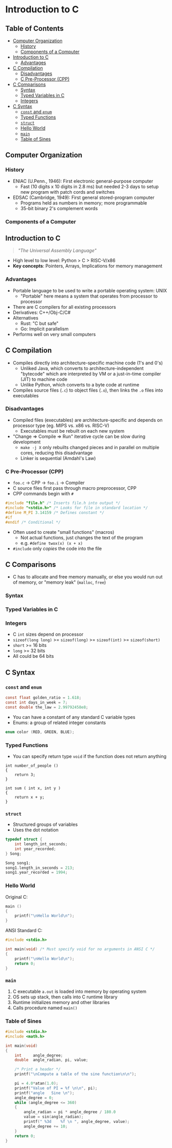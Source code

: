 # Introduction to C
## Table of Contents
  - [Computer Organization](#computer-organization)
    - [History](#history)
    - [Components of a Computer](#components-of-a-computer)
  - [Introduction to C](#introduction-to-c-1)
    - [Advantages](#advantages)
  - [C Compilation](#c-compilation)
    - [Disadvantages](#disadvantages)
    - [C Pre-Processor (CPP)](#c-pre-processor-cpp)
  - [C Comparisons](#c-comparisons)
    - [Syntax](#syntax)
    - [Typed Variables in C](#typed-variables-in-c)
    - [Integers](#integers)
  - [C Syntax](#c-syntax)
    - [`const` and `enum`](#const-and-enum)
    - [Typed Functions](#typed-functions)
    - [`struct`](#struct)
    - [Hello World](#hello-world)
    - [`main`](#main)
    - [Table of Sines](#table-of-sines)
## Computer Organization
### History
- ENIAC (U.Penn., 1946): First electronic general-purpose computer
    - Fast (10 digits x 10 digits in 2.8 ms) but needed 2-3 days to setup new program with patch cords and switches
- EDSAC (Cambridge, 1949): First general stored-program computer
    - Programs held as numbers in memory; more programmable
    - 35-bit binary 2's complement words

### Components of a Computer

## Introduction to C
> *"The Universal Assembly Language"*
- High level to low level: Python > C > RISC-V/x86
- **Key concepts**: Pointers, Arrays, Implications for memory management

### Advantages
- Portable language to be used to write a portable operating system: UNIX
    - "Portable" here means a system that operates from processor to processor
- There are C compilers for all existing processors
- Derivatives: C++/Obj-C/C#
- Alternatives
    - Rust: "C but safe"
    - Go: Implicit parallelism
- Performs well on very small computers

## C Compilation
- Compiles directly into architecture-specific machine code (1's and 0's)
    - Unliked Java, which converts to architecture-independent "bytecode" which are interpreted by VM or a just-in-time compiler (JIT) to machine code
    - Unlike Python, which converts to a byte code at runtime
- Compiles source files (`.c`) to object files (`.o`), then links the `.o` files into executables

### Disadvantages
- Compiled files (executables) are architecture-specific and depends on processor type (eg. MIPS vs. x86 vs. RISC-V)
    - Executables must be rebuilt on each new system
- "Change => Compile => Run" iterative cycle can be slow during development
    - `make -j X` only rebuilts changed pieces and in parallel on multiple cores, reducing this disadvantage
    - Linker is sequential (Amdahl's Law)

### C Pre-Processor (CPP)
- `foo.c` -> CPP -> `foo.i` -> Compiler
- C source files first pass through macro preprocessor, CPP
- CPP commands begin with `#`
```c
#include "file.h" /* Inserts file.h into output */
#include "<stdio.h>" /* Looks for file in standard location */
#define M_PI 3.14159 /* Defines constant */
#if
#endif /* Conditional */
```
- Often used to create "small functions" (macros)
    - Not actual functions, just changes the text of the program
    - e.g. `#define twox(x) (x + x)`
- `#include` only *copies* the code into the file

## C Comparisons
- C has to allocate and free memory manually, or else you would run out of memory, or "memory leak" (`malloc`, `free`)

### Syntax

### Typed Variables in C

### Integers
- C `int` sizes depend on processor
- `sizeof(long long)` >= `sizeof(long)` >= `sizeof(int)` >= `sizeof(short)`
- `short` >= 16 bits
- `long` >= 32 bits
- All could be 64 bits

## C Syntax
### `const` and `enum`
```c
const float golden_ratio = 1.618;
const int days_in_week = 7;
const double the_law = 2.99792458e8;
```
- You can have a constant of any standard C variable types
- Enums: a group of related integer constants
```c
enum color (RED, GREEN, BLUE);
```

### Typed Functions
- You can specify return type `void` if the function does not return anything
```
int number_of_people ()
{
    return 3;
}

int sum ( int x, int y )
{
    return x + y;
}
```

### `struct`
- Structured groups of variables
- Uses the dot notation
```c
typedef struct {
    int length_int_seconds;
    int year_recorded;
} Song;

Song song1;
song1.length_in_seconds = 213;
song1.year_recorded = 1994;
```

### Hello World
Original C:
```c
main ()
{
    printf("\nHello World\n");
}
```

ANSI Standard C:
```c
#include <stdio.h>

int main(void) /* Must specify void for no arguments in ANSI C */
{
    printf("\nHello World\n");
    return 0;
}
```

### `main`
1. C executable `a.out` is loaded into memory by operating system
2. OS sets up stack, then calls into C runtime library
3. Runtime initializes memory and other libraries
4. Calls procedure named `main()`

### Table of Sines
```c
#include <stdio.h>
#include <math.h>

int main(void)
{
    int     angle_degree;
    double  angle_radian, pi, value;

    /* Print a header */
    printf("\nCompute a table of the sine function\n\n");

    pi = 4.0*atan(1.0);
    printf("Value of PI = %f \n\n", pi);
    printf("angle   Sine \n");
    angle_degree = 0;
    while (angle_degree <= 360)
    {
        angle_radian = pi * angle_degree / 180.0
        value = sin(angle_radian);
        printf(" %3d    %f \n ", angle_degree, value);
        angle_degree += 10;
    }
    return 0;
}
```